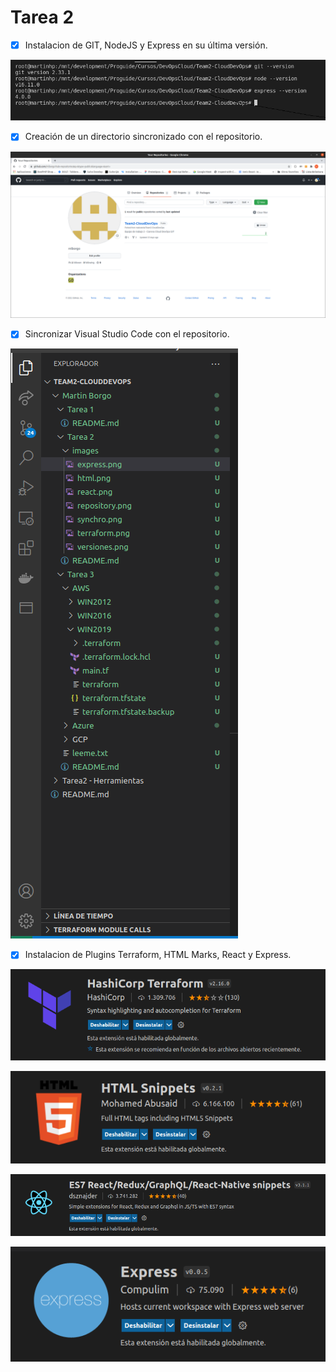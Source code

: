 # Tarea 2

- [x]  Instalacion de GIT, NodeJS y Express en su última versión.

![images/versiones.png](images/versiones.png)

- [x]  Creación de un directorio sincronizado con el repositorio.

![images/repository.png](images/repository.png)

- [x]  Sincronizar Visual Studio Code con el repositorio.

![images/synchro.png](images/synchro.png)

- [x]  Instalacion de Plugins Terraform, HTML Marks, React y Express.

![images/terraform.png](images/terraform.png)

![images/html.png](images/html.png)

![images/react.png](images/react.png)

![images/express.png](images/express.png)

